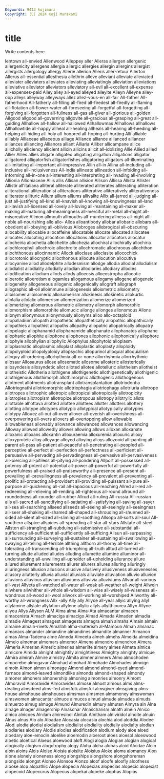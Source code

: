 ```yaml
---
Keywords: 9413 kojimura
Copyright: (C) 2024 Koji Murakami
---
```


# title

Write contents here.



lentown all-envied Allenwood Alleppey aller
Alleras allergen allergenic allergenicity allergens allergia allergic allergies allergin allergins
allergist allergists allergology allergy Allerie allerion Alleris aller-retour Allerton Allerus
all-essential allesthesia allethrin alleve alleviant alleviate alleviated alleviater alleviaters alleviates
alleviating alleviatingly alleviation alleviations alleviative alleviator alleviators alleviatory all-evil all-excellent
all-expense all-expenses-paid Alley alley all-eyed alleyed alleyite Alleyn Alleyne alley-oop
alleys alleyway alleyways allez allez-vous-en all-fair All-father All-fatherhood All-fatherly all-filling
all-fired all-firedest all-firedly all-flaming all-flotation all-flower-water all-foreseeing all-forgetful all-forgetting all-forgiving
all-forgotten all-fullness all-gas all-giver all-glorious all-golden Allgood allgood all-governing allgovite
all-gracious all-grasping all-great all-guiding Allhallow all-hallow all-hallowed Allhallowmas Allhallows allhallows
Allhallowtide all-happy allheal all-healing allheals all-hearing all-heeding all-helping all-hiding all-holy
all-honored all-hoping all-hurting Alli alliable alliably Alliaceae alliaceous alliage Alliance
alliance allianced alliancer alliances alliancing Allianora alliant Alliaria Alliber allicampane
allice allicholly alliciency allicient allicin allicins allicit all-idolizing Allie Allied
allied Allier Allies allies alligate alligated alligating alligation alligations alligator
alligatored alligatorfish alligatorfishes alligatoring alligators all-illuminating all-imitating all-important all-impressive Allin
all-in Allina all-including all-inclusive all-inclusiveness All-india allineate allineation all-infolding all-informing
all-in-one all-interesting all-interpreting all-invading all-involving Allionia Allioniaceae Allis allis Allisan
allision Allison Allissa Allista Allister Allistir all'italiana alliteral alliterate alliterated
alliterates alliterating alliteration alliterational alliterationist alliterations alliterative alliteratively alliterativeness alliterator
allituric Allium allium alliums allivalite Allix all-jarred all-judging all-just all-justifying
all-kind all-knavish all-knowing all-knowingness all-land all-lavish all-licensed all-lovely all-loving all-maintaining
all-maker all-making all-maturing all-meaningness all-merciful all-metal all-might all-miscreative Allmon allmouth
allmouths all-murdering allness all-night all-noble all-nourishing allo allo- Alloa alloantibody
allobar allobaric allobars all-obedient all-obeying all-oblivious Allobroges allobrogical all-obscuring allocability
allocable allocaffeine allocatable allocate allocated allocatee allocates allocating allocation allocations
allocator allocators allocatur allocheiria allochetia allochetite allochezia allochiral allochirally allochiria
allochlorophyll allochroic allochroite allochromatic allochroous allochthon allochthonous allocinnamic Allock alloclase
alloclasite allocochick allocrotonic allocryptic allocthonous allocute allocution allocutive allocyanine allod
allodelphite allodesmism allodge allodia allodial allodialism allodialist allodiality allodially allodian
allodiaries allodiary allodies allodification allodium allods allody alloeosis alloeostropha alloeotic
alloerotic alloerotism allogamies allogamous allogamy allogene allogeneic allogeneity allogeneous allogenic
allogenically allograft allograph allographic all-oil alloimmune alloiogenesis alloiometric alloiometry alloisomer
alloisomeric alloisomerism allokinesis allokinetic allokurtic allolalia allolalic allomerism allomerization allomerize
allomerized allomerizing allomerous allometric allometry allomorph allomorphic allomorphism allomorphite allomucic
allonge allonges allonomous Allons allonym allonymous allonymously allonyms alloo allo-octaploid
allopalladium allopath allopathetic allopathetically allopathic allopathically allopathies allopathist allopaths allopathy
allopatric allopatrically allopatry allopelagic allophanamid allophanamide allophanate allophanates allophane allophanic
allophite allophone allophones allophonic allophonically allophore allophyle allophylian allophylic Allophylus
allophytoid alloplasm alloplasmatic alloplasmic alloplast alloplastic alloplasty alloploidy allopolyploid allopolyploidy
allopsychic allopurinol alloquial alloquialism alloquy all-ordering allorhythmia all-or-none allorrhyhmia allorrhythmic
allosaur Allosaurus allose allosematic allosome allosteric allosterically allosyndesis allosyndetic allot
alloted allotee allotelluric allotheism allotheist allotheistic Allotheria allothigene allothigenetic allothigenetically
allothigenic allothigenous allothimorph allothimorphic allothogenic allothogenous allotment allotments allotransplant allotransplantation
allotriodontia Allotriognathi allotriomorphic allotriophagia allotriophagy allotriuria allotrope allotropes allotrophic allotropic
allotropical allotropically allotropicity allotropies allotropism allotropize allotropous allotropy allotrylic allots
allottable all'ottava allotted allottee allottees allotter allotters allottery allotting allotype
allotypes allotypic allotypical allotypically allotypies allotypy Allouez all-out all-over allover
all-overish all-overishness all-overpowering all-overs allovers all-overtopping allow allowable allowableness allowably
allowance allowanced allowances allowancing Alloway allowed allowedly allower allowing allows
alloxan alloxanate alloxanic alloxans alloxantin alloxuraemia alloxuremia alloxuric alloxy alloxyproteic
alloy alloyage alloyed alloying alloys allozooid all-panting all-parent all-pass all-patient
all-peaceful all-penetrating all-peopled all-perceptive all-perfect all-perfection all-perfectness all-perficient all-persuasive all-pervading
all-pervadingness all-pervasive all-pervasiveness all-piercing all-pitiless all-pitying all-pondering Allport all-possessed all-potency
all-potent all-potential all-power all-powerful all-powerfully all-powerfulness all-praised all-praiseworthy all-presence all-present
all-prevailing all-prevailingness all-prevalency all-prevalent all-preventing all-prolific all-protecting all-provident all-providing all-puissant
all-pure all-purpose all-quickening all-rail all-rapacious all-reaching Allred all-red all-redeeming all-relieving
all-rending all-righteous all-round allround all-roundedness all-rounder all-rubber Allrud all-ruling All-russia
All-russian alls all-sacred all-sanctifying all-satiating all-satisfying all-saving all-sayer all-sea all-searching
allseed allseeds all-seeing all-seeingly all-seeingness all-seer all-shaking all-shamed all-shaped all-shrouding
all-shunned all-sided all-silent all-sized all-sliming all-soothing Allsopp all-sorts all-soul All-southern
allspice allspices all-spreading all-star all-stars Allstate all-steel Allston all-strangling all-subduing
all-submissive all-substantial all-sufficiency all-sufficient all-sufficiently all-sufficing Allsun all-surpassing all-surrounding all-surveying
all-sustainer all-sustaining all-swallowing all-swaying all-telling all-terrible allthing allthorn all-thorny all-time
all-tolerating all-transcending all-triumphing all-truth alltud all-turned all-turning allude alluded alludes
alluding allumette allumine alluminor all-understanding all-unwilling all-upholder all-upholding allurance allure
allured allurement allurements allurer allurers allures alluring alluringly alluringness allusion
allusions allusive allusively allusiveness allusivenesses allusory allutterly alluvia alluvial alluvials
alluviate alluviation alluvio alluvion alluvions alluvious alluvium alluviums alluvivia alluviviums
Allvar all-various all-vast Allveta all-watched all-water all-weak all-weather all-weight Allwein
allwhere allwhither all-whole all-wisdom all-wise all-wisely all-wiseness all-wondrous all-wood all-wool
allwork all-working all-worshiped Allworthy all-worthy all-wrongness Allx -ally Ally ally
Allyce all-year allyic allying allyl allylamine allylate allylation allylene allylic
allyls allylthiourea Allyn Allyne allyou Allys Allyson ALM Alma alma
Alma-Ata almacantar almacen almacenista Almach almaciga almacigo Almad Almada Almaden
almadia almadie Almagest almagest almagests almagra almah almahs Almain almain
almaine almain-rivets Almallah alma-materism al-Mamoun Alman almanac almanacs almander almandine
almandines almandite almanner Almanon almas Alma-Tadema alme Almeda Almeeta almeh
almehs Almeida almeidina Almelo almemar almemars almemor Almena almendro almendron
Almera Almeria Almerian Almeric almeries almeriite almery almes Almeta almice
almicore Almida almight almightily almightiness Almighty almighty almique Almira almirah
Almire almistry Almita almner almners Almo almochoden almocrebe almogavar Almohad
almohad Almohade Almohades almoign almoin Almon almon almonage Almond almond
almond-eyed almond-furnace almond-leaved almondlike almonds almond-shaped almondy almoner almoners almonership
almoning almonries almonry Almont Almoravid Almoravide Almoravides almose almost almous
alms alms-dealing almsdeed alms-fed almsfolk almsful almsgiver almsgiving alms-house almshouse
almshouses almsman almsmen almsmoney almswoman almswomen almucantar almuce almuces almud
almude almudes almuds almuerzo almug almugs Almund Almuredin almury almuten
Almyra aln Alna alnage alnager alnagership Alnaschar Alnascharism alnath alnein
Alnico alnico alnicoes Alnilam alniresinol Alnitak Alnitham alniviridol alnoite alnuin
Alnus alnus Alo alo Aloadae Alocasia alocasia alochia alod aloddia
Alodee Alodi alodia alodial alodialism alodialist alodiality alodially alodialty alodian
alodiaries alodiary Alodie alodies alodification alodium alody aloe aloed aloedary
aloe-emodin aloelike aloemodin aloeroot aloes aloesol aloeswood aloetic aloetical Aloeus
aloewood aloft Alogi alogia Alogian alogian alogical alogically alogism alogotrophy
alogy Aloha aloha alohas aloid Aloidae Aloin aloin aloins Alois
Aloise Aloisia aloisiite Aloisius Aloke aloma alomancy Alon alone alonely
aloneness along alongships alongshore alongshoreman alongside alongst Alonso Alonsoa Alonzo
aloof aloofe aloofly aloofness aloose alop alopathic Alope alopecia Alopecias
alopecias alopecic alopecist alopecoid Alopecurus Alopecus alopekai alopeke alophas Alopias
